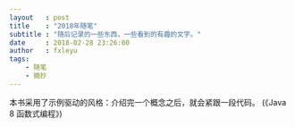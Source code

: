 ```yaml
---
layout   : post
title    : "2018年随笔"
subtitle : "随后记录的一些东西，一些看到的有趣的文字。"
date     : 2018-02-28 23:26:00
author   : fxleyu
tags:
    - 随笔
    - 摘抄
---
```


本书采用了示例驱动的风格：介绍完一个概念之后，就会紧跟一段代码。 (《Java 8 函数式编程》)
